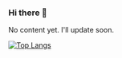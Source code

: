 ### Hi there 👋
No content yet. I'll update soon.

[![Top Langs](https://github-readme-stats.vercel.app/api/top-langs/?username=PhaiWisit&layout=compact)](https://github.com/PhaiWisit)




<!--
**PhaiWisit/PhaiWisit** is a ✨ _special_ ✨ repository because its `README.md` (this file) appears on your GitHub profile.

Here are some ideas to get you started:

- 🔭 I’m currently working on ...
- 🌱 I’m currently learning ...
- 👯 I’m looking to collaborate on ...
- 🤔 I’m looking for help with ...
- 💬 Ask me about ...
- 📫 How to reach me: ...
- 😄 Pronouns: ...
- ⚡ Fun fact: ...
-->

